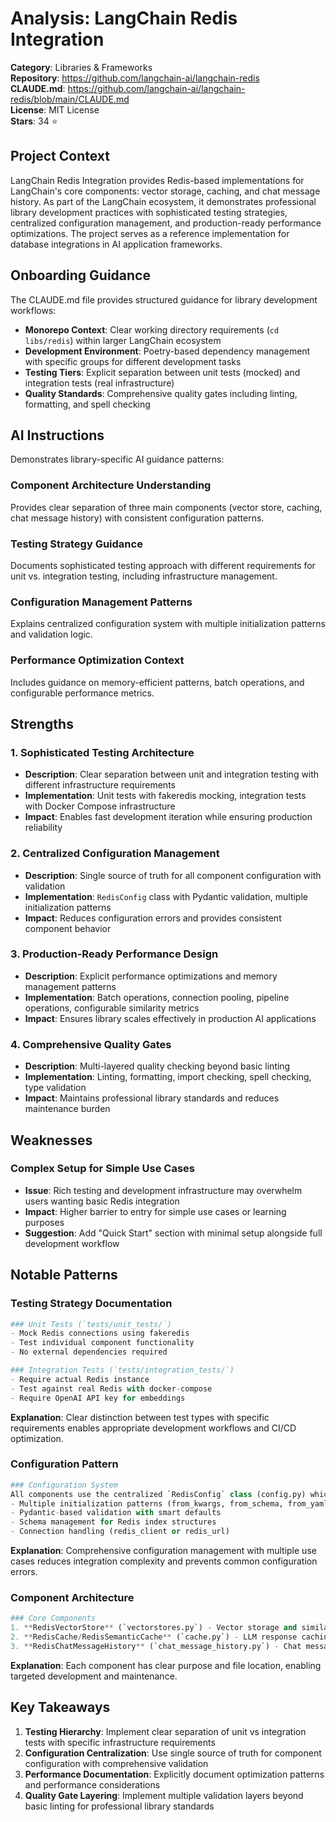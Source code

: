 # Analysis: LangChain Redis Integration

**Category**: Libraries & Frameworks  
**Repository**: https://github.com/langchain-ai/langchain-redis  
**CLAUDE.md**: https://github.com/langchain-ai/langchain-redis/blob/main/CLAUDE.md  
**License**: MIT License  
**Stars**: 34 ⭐  

## Project Context

LangChain Redis Integration provides Redis-based implementations for LangChain's core components: vector storage, caching, and chat message history. As part of the LangChain ecosystem, it demonstrates professional library development practices with sophisticated testing strategies, centralized configuration management, and production-ready performance optimizations. The project serves as a reference implementation for database integrations in AI application frameworks.

## Onboarding Guidance

The CLAUDE.md file provides structured guidance for library development workflows:
- **Monorepo Context**: Clear working directory requirements (`cd libs/redis`) within larger LangChain ecosystem
- **Development Environment**: Poetry-based dependency management with specific groups for different development tasks
- **Testing Tiers**: Explicit separation between unit tests (mocked) and integration tests (real infrastructure)
- **Quality Standards**: Comprehensive quality gates including linting, formatting, and spell checking

## AI Instructions

Demonstrates library-specific AI guidance patterns:

### **Component Architecture Understanding**
Provides clear separation of three main components (vector store, caching, chat message history) with consistent configuration patterns.

### **Testing Strategy Guidance**
Documents sophisticated testing approach with different requirements for unit vs. integration testing, including infrastructure management.

### **Configuration Management Patterns**
Explains centralized configuration system with multiple initialization patterns and validation logic.

### **Performance Optimization Context**
Includes guidance on memory-efficient patterns, batch operations, and configurable performance metrics.

## Strengths

### 1. **Sophisticated Testing Architecture**
- **Description**: Clear separation between unit and integration testing with different infrastructure requirements
- **Implementation**: Unit tests with fakeredis mocking, integration tests with Docker Compose infrastructure
- **Impact**: Enables fast development iteration while ensuring production reliability

### 2. **Centralized Configuration Management**
- **Description**: Single source of truth for all component configuration with validation
- **Implementation**: `RedisConfig` class with Pydantic validation, multiple initialization patterns
- **Impact**: Reduces configuration errors and provides consistent component behavior

### 3. **Production-Ready Performance Design**
- **Description**: Explicit performance optimizations and memory management patterns
- **Implementation**: Batch operations, connection pooling, pipeline operations, configurable similarity metrics
- **Impact**: Ensures library scales effectively in production AI applications

### 4. **Comprehensive Quality Gates**
- **Description**: Multi-layered quality checking beyond basic linting
- **Implementation**: Linting, formatting, import checking, spell checking, type validation
- **Impact**: Maintains professional library standards and reduces maintenance burden

## Weaknesses

### Complex Setup for Simple Use Cases
- **Issue**: Rich testing and development infrastructure may overwhelm users wanting basic Redis integration
- **Impact**: Higher barrier to entry for simple use cases or learning purposes
- **Suggestion**: Add "Quick Start" section with minimal setup alongside full development workflow

## Notable Patterns

### Testing Strategy Documentation
```python
### Unit Tests (`tests/unit_tests/`)
- Mock Redis connections using fakeredis
- Test individual component functionality
- No external dependencies required

### Integration Tests (`tests/integration_tests/`)
- Require actual Redis instance
- Test against real Redis with docker-compose
- Require OpenAI API key for embeddings
```
**Explanation**: Clear distinction between test types with specific requirements enables appropriate development workflows and CI/CD optimization.

### Configuration Pattern
```python
### Configuration System
All components use the centralized `RedisConfig` class (config.py) which provides:
- Multiple initialization patterns (from_kwargs, from_schema, from_yaml, etc.)
- Pydantic-based validation with smart defaults
- Schema management for Redis index structures
- Connection handling (redis_client or redis_url)
```
**Explanation**: Comprehensive configuration management with multiple use cases reduces integration complexity and prevents common configuration errors.

### Component Architecture
```python
### Core Components
1. **RedisVectorStore** (`vectorstores.py`) - Vector storage and similarity search
2. **RedisCache/RedisSemanticCache** (`cache.py`) - LLM response caching
3. **RedisChatMessageHistory** (`chat_message_history.py`) - Chat message persistence
```
**Explanation**: Each component has clear purpose and file location, enabling targeted development and maintenance.

## Key Takeaways

1. **Testing Hierarchy**: Implement clear separation of unit vs integration tests with specific infrastructure requirements
2. **Configuration Centralization**: Use single source of truth for component configuration with comprehensive validation
3. **Performance Documentation**: Explicitly document optimization patterns and performance considerations
4. **Quality Gate Layering**: Implement multiple validation layers beyond basic linting for professional library standards